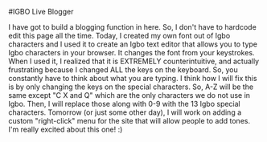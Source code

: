 #IGBO Live Blogger

I have got to build a blogging function in here. So, I don't have to hardcode edit this page all the time. Today, I created my own font out of Igbo characters and I used it to create an Igbo text editor that allows you to type Igbo characters in your browser. It changes the font from your keystrokes. When I used it, I realized that it is EXTREMELY counterintuitive, and actually frustrating because I changed ALL the keys on the keyboard. So, you constantly have to think about what you are typing. I think how I will fix this is by only changing the keys on the special characters. So, A-Z will be the same except "C X and Q" which are the only characters we do not use in Igbo. Then, I will replace those along with 0-9 with the 13 Igbo special characters. Tomorrow (or just some other day), I will work on adding a custom "right-click" menu for the site that will allow people to add tones. I'm really excited about this one! :)
